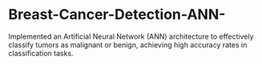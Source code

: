# Breast-Cancer-Detection-ANN-
Implemented an Artificial Neural Network (ANN) architecture to effectively classify tumors as malignant or benign, achieving high accuracy rates in classification tasks.
